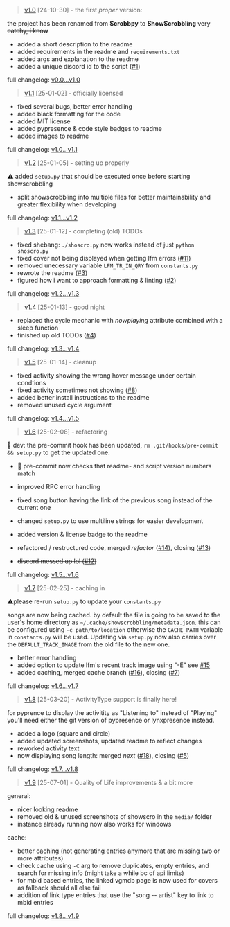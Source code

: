 > [v1.0](https://github.com/jreeee/ShowScrobbling/releases/tag/v1.0) [24-10-30] - the first _proper_ version:

the project has been renamed from **Scrobbpy** to **ShowScrobbling** ~~very catchy, i know~~

- added a short description to the readme
- added requirements in the readme and `requirements.txt`
- added args and explanation to the readme
- added a unique discord id to the script ([#1](https://github.com/jreeee/ShowScrobbling/issues/1))

full changelog: [v0.0...v1.0](https://github.com/jreeee/showscrobbling/compare/v0.0...v1.0)

> [v1.1](https://github.com/jreeee/ShowScrobbling/releases/tag/v1.1) [25-01-02] - officially 
licensed

- fixed several bugs, better error handling
- added black formatting for the code
- added MIT license
- added pypresence & code style badges to readme
- added images to readme

full changelog: [v1.0...v1.1](https://github.com/jreeee/showscrobbling/compare/v1.0...v1.1)

> [v1.2](https://github.com/jreeee/ShowScrobbling/releases/tag/v1.2) [25-01-05] - setting up properly

⚠️ added `setup.py` that should be executed once before starting showscrobbling

- split showscrobbling into multiple files for better maintainability and greater flexibility when developing

full changelog: [v1.1...v1.2](https://github.com/jreeee/showscrobbling/compare/v1.1...v1.2)

> [v1.3](https://github.com/jreeee/ShowScrobbling/releases/tag/v1.3) [25-01-12] - completing (old) TODOs

- fixed shebang: `./shoscro.py` now works instead of just `python shoscro.py`
- fixed cover not being displayed when getting lfm errors ([#11](https://github.com/jreeee/ShowScrobbling/issues/11))
- removed unecessary variable `LFM_TR_IN_QRY` from `constants.py`
- rewrote the readme ([#3](https://github.com/jreeee/ShowScrobbling/issues/3))
- figured how i want to approach formatting & linting ([#2](https://github.com/jreeee/ShowScrobbling/issues/2))

full changelog: [v1.2...v1.3](https://github.com/jreeee/showscrobbling/compare/v1.2...v1.3)

> [v1.4](https://github.com/jreeee/ShowScrobbling/releases/tag/v1.4) [25-01-13] - good night

- replaced the cycle mechanic with _nowplaying_ attribute combined with a sleep function
- finished up old TODOs ([#4](https://github.com/jreeee/ShowScrobbling/issues/4))

full changelog: [v1.3...v1.4](https://github.com/jreeee/showscrobbling/compare/v1.3...v1.4)

> [v1.5](https://github.com/jreeee/ShowScrobbling/releases/tag/v1.5) [25-01-14] - cleanup

- fixed activity showing the wrong hover message under certain condtions
- fixed activity sometimes not showing ([#8](https://github.com/jreeee/ShowScrobbling/issues/8))
- added better install instructions to the readme
- removed unused cycle argument

full changelog: [v1.4...v1.5](https://github.com/jreeee/showscrobbling/compare/v1.4...v1.5)

> [v1.6](https://github.com/jreeee/ShowScrobbling/releases/tag/v1.6) [25-02-08] - refactoring

🔧 dev: the pre-commit hook has been updated, `rm .git/hooks/pre-commit && setup.py` to get the updated one.

- 🔧 pre-commit now checks that readme- and script version numbers match

- improved RPC error handling
- fixed song button having the link of the previous song instead of the current one
- changed `setup.py` to use multiline strings for easier development
- added version & license badge to the readme
- refactored / restructured code, merged _refactor_ ([#14](https://github.com/jreeee/ShowScrobbling/pull/14)), closing ([#13](https://github.com/jreeee/ShowScrobbling/issues/13))
- ~~discord messed up lol ([#12](https://github.com/jreeee/ShowScrobbling/issues/12))~~

full changelog: [v1.5...v1.6](https://github.com/jreeee/showscrobbling/compare/v1.5...v1.6)

> [v1.7](https://github.com/jreeee/ShowScrobbling/releases/tag/v1.7) [25-02-25] - caching in

⚠️please re-run `setup.py` to update your `constants.py`

songs are now being cached. by default the file is going to be saved to the user's home directory as `~/.cache/showscrobbling/metadata.json`. this can be configured using `-c path/to/location` otherwise the `CACHE_PATH` variable in `constants.py` will be used.
Updating via `setup.py` now also carries over the `DEFAULT_TRACK_IMAGE` from the old file to the new one.

- better error handling
- added option to update lfm's recent track image using "-E" see [#15](https://github.com/jreeee/ShowScrobbling/issues/15)
- added caching, merged cache branch ([#16](https://github.com/jreeee/ShowScrobbling/pull/16)), closing ([#7](https://github.com/jreeee/ShowScrobbling/issues/7))

full changelog: [v1.6...v1.7](https://github.com/jreeee/showscrobbling/compare/v1.6...v1.7)

> [v1.8](https://github.com/jreeee/ShowScrobbling/releases/tag/v1.8) [25-03-20] - ActivityType support is finally here!

for pyprence to display the activitity as "Listening to" instead of "Playing" you'll need either the git version of pypresence or lynxpresence instead.

- added a logo (square and circle)
- added updated screenshots, updated readme to reflect changes
- reworked activity text
- now displaying song length: merged _next_ ([#18](https://github.com/jreeee/ShowScrobbling/pull/18)), closing ([#5](https://github.com/jreeee/ShowScrobbling/issues/5))

full changelog: [v1.7...v1.8](https://github.com/jreeee/showscrobbling/compare/v1.7...v1.8)

> [v1.9](https://github.com/jreeee/ShowScrobbling/releases/tag/v1.9) [25-07-01] - Quality of Life improvements & a bit more

general:
- nicer looking readme
- removed old & unused screenshots of showscro in the `media/` folder
- instance already running now also works for windows

cache:
- better caching (not generating entries anymore that are missing two or more attributes)
- check cache using `-C` arg to remove duplicates, empty entries, and search for missing info (might take a while bc of api limits)
- for mbid based entries, the linked vgmdb page is now used for covers as fallback should all else fail
- addition of link type entries that use the "song -- artist" key to link to mbid entries

full changelog: [v1.8...v1.9](https://github.com/jreeee/showscrobbling/compare/v1.8...v1.9)
